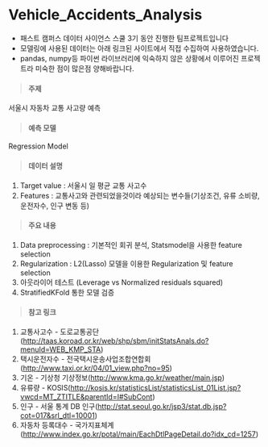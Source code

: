 # Vehicle_Accidents_Analysis
- 패스트 캠퍼스 데이터 사이언스 스쿨 3기 동안 진행한 팀프로젝트입니다
- 모델링에 사용된 데이터는 아래 링크된 사이트에서 직접 수집하여 사용하였습니다.
- pandas, numpy등 파이썬 라이브러리에 익숙하지 않은 상황에서 이루어진 프로젝트라 미숙한 점이 많은점 양해바랍니다.

> #### 주제  
  서울시 자동차 교통 사고량 예측


> #### 예측 모델 
  Regression Model


> #### 데이터 설명
1. Target value : 서울시 일 평균 교통 사고수
1. Features : 교통사고와 관련되었을것이라 예상되는 변수들(기상조건, 유류 소비량, 운전자수, 인구 변동 등)


> #### 주요 내용
1. Data preprocessing : 기본적인 회귀 분석, Statsmodel을 사용한 feature selection
1. Regularization : L2(Lasso) 모델을 이용한 Regularization 및 feature selection
1. 아웃라이어 테스트 (Leverage vs Normalized residuals squared)
1. StratifiedKFold 통한 모델 검증 


> #### 참고 링크
1. 교통사고수 - 도로교통공단(http://taas.koroad.or.kr/web/shp/sbm/initStatsAnals.do?menuId=WEB_KMP_STA)
2. 택시운전자수 - 전국택시운송사업조합연합회(http://www.taxi.or.kr/04/01_view.php?no=95)
3. 기온 - 기상청 기상정보(http://www.kma.go.kr/weather/main.jsp)
4. 유류량 - KOSIS(http://kosis.kr/statisticsList/statisticsList_01List.jsp?vwcd=MT_ZTITLE&parentId=I#SubCont)
5. 인구 - 서울 통계 DB 인구(http://stat.seoul.go.kr/jsp3/stat.db.jsp?cot=017&srl_dtl=10001)
6. 자동차 등록대수 - 국가지표체계(http://www.index.go.kr/potal/main/EachDtlPageDetail.do?idx_cd=1257)
